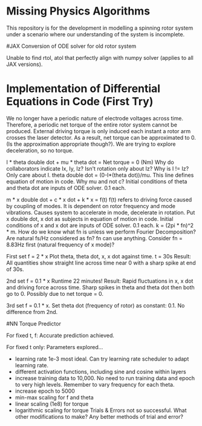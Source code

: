 # Missing Physics Algorithms

This repository is for the development in modelling a spinning rotor system under a scenario where our understanding of the system is incomplete.

#JAX Conversion of ODE solver for old rotor system

Unable to find rtol, atol that perfectly align with numpy solver (applies to all JAX versions). 

# Implementation of Differential Equations in Code (First Try) 

We no longer have a periodic nature of electrode voltages across time. Therefore, a periodic net torque of the entire rotor system cannot be produced. External driving torque is only induced each instant a rotor arm crosses the laser detector. As a result, net torque can be approximated to 0. (Is the approximation appropriate though?). We are trying to explore deceleration, so no torque. 

I * theta double dot + mu * theta dot = Net torque = 0 (Nm)
Why do collaborators indicate Ix, Iy, Iz? Isn't rotation only about Iz? Why is I != Iz? Only care about I. 
theta double dot = (0-I*(theta dot))/mu. This line defines equation of motion in code. 
Why mu and not c? 
Initial conditions of theta and theta dot are inputs of ODE solver. 0.1 each. 

m * x double dot + c * x dot + k * x = f(t)
f(t) refers to driving force caused by coupling of modes. It is dependent on rotor frequency and mode vibrations. Causes system to accelerate in mode, decelerate in rotation. 
Put x double dot, x dot as subjects in equation of motion in code. 
Initial conditions of x and x dot are inputs of ODE solver. 0.1 each.
k = (2pi * fn)^2 * m. How do we know what fn is unless we perform Fourier Decomposition? 
Are natural fs/Hz considered as fn? fn can use anything. 
Consider fn = 8.83Hz first (natural frequency of x mode)? 

First set f = 2 * x 
Plot theta, theta dot, x, x dot against time. t = 30s 
Result: All quantities show straight line across time near 0 with a sharp spike at end of 30s. 

2nd set f = 0.1 * x 
Runtime 22 minutes! 
Result: Rapid fluctuations in x, x dot and driving force across time. Sharp spikes in theta and theta dot then both go to 0. Possibly due to net torque = 0.

3rd set f = 0.1 * x. Set theta dot (frequency of rotor) as constant: 0.1. 
No difference from 2nd. 

#NN Torque Predictor 

For fixed t, f:
Accurate prediction achieved. 

For fixed t only: 
Parameters explored...
- learning rate 1e-3 most ideal. Can try learning rate scheduler to adapt learning rate. 
- different activation functions, including sine and cosine within layers
- increase training data to 10,000. No need to run training data and epoch to very high levels. Remember to vary frequency for each theta. 
- increase epoch to 5000
- min-max scaling for f and theta
- linear scaling (1e8) for torque
- logarithmic scaling for torque
Trials & Errors not so successful.
What other modifications to make? Any better methods of trial and error?  

